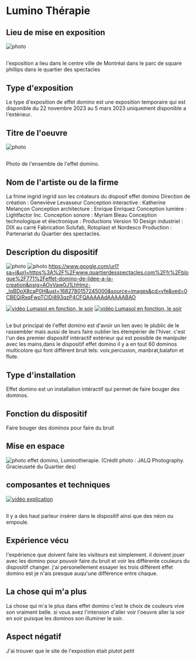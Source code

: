 # Lumino Thérapie

## Lieu de mise en exposition
![photo](medias/photo_entrée.jpg)
##
l'exposition a lieu dans le centre ville de Montréal dans le parc de square phillips dans le quartier des spectacles

## Type d'exposition 
Le type d'exposition de effet domino est une exposition temporaire qui est disponible du 22 novembre 2023 au 5 mars 2023 uniquement disponible a l'extérieur.

## Titre de l'oeuvre 
![photo](medias/photo_domino_dispositf.jpg)
## 
Photo de l'ensemble de l'effet domino. 

## Nom de l'artiste ou de la firme 
La frime ingrid ingrid son les créateurs du disposif effet domino
Direction de création : Geneviève Levasseur
Conception interactive : Katherine Melançon
Conception architecture : Enrique Enriquez
Conception lumière : Lightfactor Inc.
Conception sonore : Myriam Bleau
Conception technologique et électronique : Productions Version 10
Design industriel : DIX au carré
Fabrication Solufab, Rotoplast et Nordesco
Production : Partenariat du Quartier des spectacles.

## Description du dispositif
![photo](medias/photo_cartel.jpg)
![photo](medias/photo_cartel2.jpg)
https://www.google.com/url?sa=i&url=https%3A%2F%2Fwww.quartierdesspectacles.com%2Ffr%2Fblogue%2F771%2Feffet-domino-de-lidee-a-la-creation&psig=AOvVaw0J1LhHmz-_lqBDoX8caP0H&ust=1682780157245000&source=images&cd=vfe&ved=0CBEQjRxqFwoTCIDj893qzP4CFQAAAAAdAAAAABAO

[![vidéo Lumasol en fonction, le soir](medias/photo_domino_dispositf.jpg)](https://youtube.com/shorts/Ulz1GeQcgQE?feature=share)
[![vidéo Lumasol en fonction, le soir](medias/photo_domino_dispositf.jpg)](https://youtube.com/shorts/sMrVYtQY9bM?feature=share)
##
Le but principal de l'effet domino est d'avoir un lien avec le plublic de le rassembler mais aussi de leurs faire oublier les étempérier de l'hiver. c'est l'un des premier dispositif intéractif extérieur qui est possible de manipuler avec les mains,dans le dispositif effet domino il y a en tout 60 dominos multicolore qui font différent bruit tels: voix,percusion, manbrat,balafon et flute.

## Type d'installation
Effet domino est un installation intéractif qui permet de faire bouger des dominos.

## Fonction du dispositif
Faire bouger des dominos pour faire du bruit
## Mise en espace
![photo](medias/mise_en_espace_effet_domino.jpg)
effet domino, Luminotherapie. (Crédit photo : JALQ Photography. Gracieuseté du Quartier des)
## composantes et techniques
[![vidéo explication](medias/composant_effet_domino.jpg)](https://youtu.be/K5hbJGUTxYs)
## 
Il y a des haut parleur insérer dans le dispositif ainsi que des néon ou empoule.
## Expérience vécu
l'expérience que doivent faire les visiteurs est simplement. il doivent jouer avec les domino pour pouvoir faire du bruit et voir les différente couleurs du dispositif changer. j'ai personellement essayer les trois différent effet domino est je n'ais presque auqu'une différence entre chaque.
## La chose qui m'a plus 
La chose qui m'a le plus dans effet domino c'est le choix de couleurs vive son vraiment belle. si vous avez l'intension d'aller voir l'oeuvre aller la voir en soir puisque les dominos son illuminer le soir.
## Aspect négatif 
J'ai trouver que le site de l'expostion était plutot petit 
